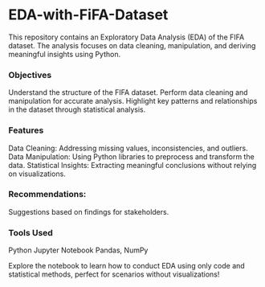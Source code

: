 # EDA-with-FiFA-Dataset
This repository contains an Exploratory Data Analysis (EDA) of the FIFA dataset. The analysis focuses on data cleaning, manipulation, and deriving meaningful insights using Python.
### Objectives
Understand the structure of the FIFA dataset.
Perform data cleaning and manipulation for accurate analysis.
Highlight key patterns and relationships in the dataset through statistical analysis.

### Features
Data Cleaning: Addressing missing values, inconsistencies, and outliers.
Data Manipulation: Using Python libraries to preprocess and transform the data.
Statistical Insights: Extracting meaningful conclusions without relying on visualizations.

### Recommendations: 
 Suggestions based on findings for stakeholders.
### Tools Used
Python
Jupyter Notebook
Pandas, NumPy

Explore the notebook to learn how to conduct EDA using only code and statistical methods, perfect for scenarios without visualizations!
